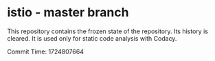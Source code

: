 # istio - master branch

This repository contains the frozen state of the repository.
Its history is cleared. It is used only for static code
analysis with Codacy.

Commit Time: 1724807664
